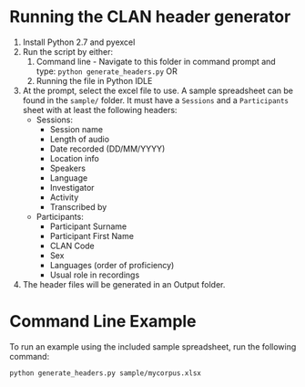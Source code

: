 # Running the CLAN header generator

1. Install Python 2.7 and pyexcel
2. Run the script by either:
	1. Command line - Navigate to this folder in command prompt and type: `python generate_headers.py` OR
	2. Running the file in Python IDLE
3. At the prompt, select the excel file to use. A sample spreadsheet can be found in the `sample/` folder. It must have a `Sessions` and a `Participants` sheet with at least the following headers:
	- Sessions:
		- Session name
		- Length of audio
		- Date recorded (DD/MM/YYYY)
		- Location info
		- Speakers
		- Language
		- Investigator
		- Activity
		- Transcribed by
	- Participants:
		- Participant Surname
		- Participant First Name
		- CLAN Code
		- Sex
		- Languages (order of proficiency)
		- Usual role in recordings
4. The header files will be generated in an Output folder.

# Command Line Example
To run an example using the included sample spreadsheet, run the following command:

```
python generate_headers.py sample/mycorpus.xlsx
```